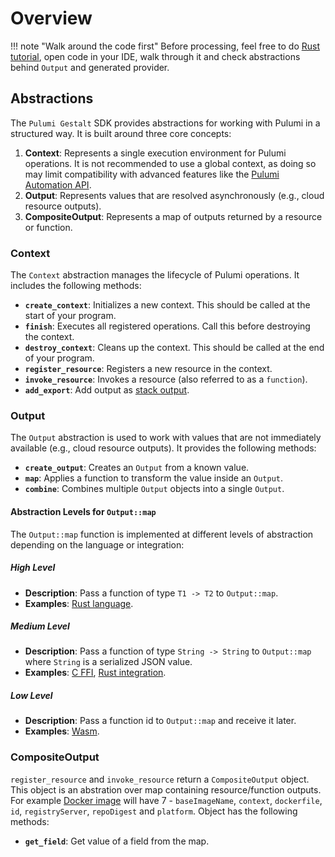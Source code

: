 # Overview

!!! note "Walk around the code first"
    Before processing, feel free to do [Rust tutorial](../languages/rust/index.md), open code in your IDE, walk through it and check abstractions behind `Output` and generated provider.


## Abstractions

The `Pulumi Gestalt` SDK provides abstractions for working with Pulumi in a structured way. It is built around three core concepts:

1. **Context**: Represents a single execution environment for Pulumi operations. It is not recommended to use a global context, 
   as doing so may limit compatibility with advanced features like the [Pulumi Automation API](https://www.pulumi.com/docs/iac/using-pulumi/automation-api/).
2. **Output**: Represents values that are resolved asynchronously (e.g., cloud resource outputs).
3. **CompositeOutput**: Represents a map of outputs returned by a resource or function. 

### Context

The `Context` abstraction manages the lifecycle of Pulumi operations. It includes the following methods:

- **`create_context`**: Initializes a new context. This should be called at the start of your program.
- **`finish`**: Executes all registered operations. Call this before destroying the context.
- **`destroy_context`**: Cleans up the context. This should be called at the end of your program.
- **`register_resource`**: Registers a new resource in the context.
- **`invoke_resource`**: Invokes a resource (also referred to as a `function`).
- **`add_export`**: Add output as [stack output](https://www.pulumi.com/tutorials/building-with-pulumi/stack-outputs/).

### Output

The `Output` abstraction is used to work with values that are not immediately available (e.g., cloud resource outputs). It provides the following methods:

- **`create_output`**: Creates an `Output` from a known value.
- **`map`**: Applies a function to transform the value inside an `Output`.
- **`combine`**: Combines multiple `Output` objects into a single `Output`.

#### Abstraction Levels for `Output::map`

The `Output::map` function is implemented at different levels of abstraction depending on the language or integration:

##### High Level
- **Description**: Pass a function of type `T1 -> T2` to `Output::map`.
- **Examples**: [Rust language](../languages/rust/index.md).

##### Medium Level
- **Description**: Pass a function of type `String -> String` to `Output::map` where `String` is a serialized JSON value.
- **Examples**: [C FFI](c-ffi.md), [Rust integration](rust.md).

##### Low Level
- **Description**: Pass a function id to `Output::map` and receive it later.
- **Examples**: [Wasm](wasm.md).

### CompositeOutput

`register_resource` and `invoke_resource` return a `CompositeOutput` object. This object is an abstration over map containing resource/function outputs.
For example [Docker image](https://www.pulumi.com/registry/packages/docker/api-docs/image/) will have 7 - `baseImageName`, `context`, `dockerfile`, `id`, `registryServer`, `repoDigest` and `platform`.
Object has the following methods:
 
- **`get_field`**: Get value of a field from the map.
